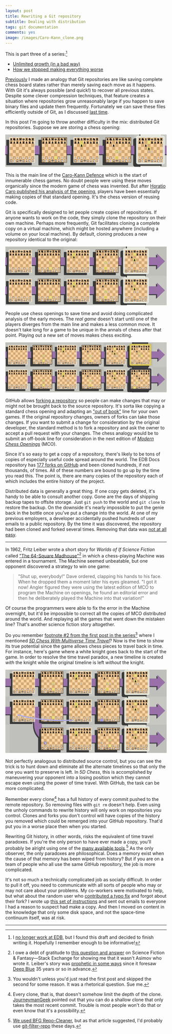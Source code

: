 ```yaml
---
layout: post
title: Rewriting a Git repository
subtitle: Dealing with distribution
tags: git documentation
comments: yes
image: /images/Caro-Kann_clone.png
---
```


This is part three of a series:[^1]

* [Unlimited growth (in a bad way)](/2021/08/24/git_rewrite_1.html)
* [How we stopped making everything worse](/2021/09/06/git_rewrite_2.html)

[Previously](/2021/08/24/git_rewrite_1.html) I made an analogy that
Git repositories are like saving complete chess board states rather
than merely saving each move as it happens. With Git it's always
possible (and quick!) to recover all previous states. Despite some
clever compression techniques, that feature creates a situation where
repositories grow unreasonably large if you happen to save binary
files and update them frequently. Fortunately we can save these files
efficiently outside of Git, as I discussed [last
time](/2021/09/06/git_rewrite_2.html).

In this post I'm going to throw another difficulty in the mix:
distributed Git repositories. Suppose we are storing a chess opening:

![One chess game](/images/Caro-Kann.png)

This is the main line of the [Caro-Kann
Defence](https://en.wikipedia.org/wiki/Caro%E2%80%93Kann_Defence)
which is the start of innumerable chess games. No doubt people were
using these moves organically since the modern game of chess was
invented. But after [Horatio Caro published his analysis of the
opening](https://www.chesshistory.com/winter/winter86.html), players
have been essentially making copies of that standard opening. It's the
chess version of reusing code.

Git is specifically designed to let people create copies of
repositories. If anyone wants to work on the code, they simply clone
the repository on their own machine. Perhaps more frequently, Git
facilitates cloning a complete copy on a virtual machine, which might
be hosted anywhere (including a volume on your local machine). By
default, cloning produces a new repository identical to the original:

![Two parallel identical chess games](/images/Caro-Kann_clone.png)

People use chess openings to save time and avoid doing complicated
analysis of the early moves. The _real game_ doesn't start until one
of the players diverges from the main line and makes a less common
move. It doesn't take long for a game to be unique in the annals of
chess after that point. Playing out a new set of moves makes chess
exciting.

![Two parallel chess games that diverge](/images/Caro-Kann_split.png)

GitHub allows [forking a
repository](https://docs.github.com/en/get-started/quickstart/fork-a-repo)
so people can make changes that may or might not be brought back to
the source repository. It's sorta like copying a standard chess
opening and adapting an ["out of
book"](https://www.chess.com/terms/book-move-chess) line for your own
games. If the original repository changes, owners of forks can take
those changes. If you want to submit a change for consideration by the
original developer, the standard method is to fork a repository and
ask the owner to accept a pull request with your changes. The chess
analogy would be to submit an off-book line for consideration in the
next edition of [_Modern Chess
Openings_](https://en.wikipedia.org/wiki/Modern_Chess_Openings) (MCO).

Since it's so easy to get a copy of a repository, there's likely to be
tons of copies of especially useful code spread around the world. The
EDB Docs repository has [177 forks on
GitHub](https://github.com/EnterpriseDB/docs/network/members) and been
cloned hundreds, if not thousands, of times. All of these numbers are
bound to go up by the time you read this. The point is, there are many
copies of the repository each of which includes the entire history of
the project.

Distributed data is generally a great thing. If one copy gets deleted,
it's handy to be able to consult another copy. Gone are the days of
shipping backup tapes to offsite storage. Just `git push` to the world
and `git clone` to restore the backup. On the downside it's nearly
impossible to put the genie back in the bottle once you've put a
change into the world. At one of my previous employers, a developer
accidentally pushed hundreds of user emails to a public repository. By
the time it was discovered, the repository had been cloned and forked
several times. Removing that data was [not at all
easy](https://docs.github.com/en/authentication/keeping-your-account-and-data-secure/removing-sensitive-data-from-a-repository).

---

In 1962, Fritz Leiber wrote a short story for _Worlds of If Science
Fiction_ called ["The 64-Square
Madhouse"](https://www.gutenberg.org/cache/epub/61213/pg61213-images.html)[^2]
in which a chess-playing Machine was entered in a tournament. The
Machine seemed unbeatable, but one opponent discovered a strategy to
win one game:

> "Shut up, everybody!" Dave ordered, clapping his hands to his
> face. When he dropped them a moment later his eyes gleamed. "I got
> it now! Angler figured they were using the latest edition of MCO to
> program the Machine on openings, he found an editorial error and
> then he deliberately played the Machine into that variation!"

Of course the programmers were able to fix the error in the Machine
overnight, but it'd be impossible to correct all the copies of MCO
distributed around the world. And replaying all the games that went
down the mistaken line? That's another science fiction story
altogether.

Do you remember [footnote #2 from the first post in the
series](https://jlericson.com/2021/08/24/git_rewrite_1.html#fn2)[^3]
where I mentioned [_5D Chess With Multiverse Time
Travel_](https://en.wikipedia.org/wiki/5D_Chess_with_Multiverse_Time_Travel)?
Now is the time to show its true potential since the game allows chess
pieces to travel back in time. For instance, here's game where a white
knight goes back to the start of the game. In order to resolve the
time travel paradox, a new timeline is created _with_ the knight while
the original timeline is left _without_ the knight. 

![A very strange way to rewrite history in chess](/images/Caro-Kann_rewrite.png)

Not perfectly analogous to distributed source control, but you can see
the trick is to hunt down and eliminate all the alternate timelines so
that only the one you want to preserve is left. In _5D Chess_, this is
accomplished by maneuvering your opponent into a losing position which
they cannot escape even using the power of time travel. With GitHub,
the task can be more complicated.

Remember every clone[^4] has a full history of every commit pushed to
the remote repository. So removing files with `git rm` doesn't
help. Even using the unholy commands to rewrite history will only work
on repositories you control. Clones and forks you don't control will
have copies of the history you removed which could be remerged into
your GitHub repository. That'd put you in a worse place then when you
started.

Rewriting Git history, in other words, risks the equivalent of time
travel paradoxes. If you're the only person to have ever made a copy,
you'll probably be alright using one of the [many available
tools](https://git.github.io/rev_news/2019/08/21/edition-54/#an-introduction-to-git-filter-repo--written-by-elijah-newren).[^5]
As the only observer, the only paradoxes are philosophical. Does a
memory exist when the cause of that memory has been wiped from
history?  But if you are on a team of people who all use the same
GitHub repository, the job is more complicated.

It's not so much a technically complicated job as socially
difficult. In order to pull it off, you need to communicate with all
sorts of people who may or may not care about your problems. My
co-workers were motivated to help, but what about the random user who
[contributed a typo fix](/2022/04/04/docs2_contribution.html) and
forgot about their fork? I wrote up [this set of
instructions](https://github.com/EnterpriseDB/docs/issues/1711) and
sent out emails to everyone I had a reason to suspect had make a
copy. And then I moved on content in the knowledge that only some disk
space, and not the space-time continuum itself, was at risk.

---


[^1]: I [no longer work at EDB](/2022/06/13/year_at_edb.html), but I
    found this draft and decided to finish writing it. Hopefully I
    remember enough to be informative!

[^2]: I owe a debt of gratitude to [this question and
    answer](https://scifi.stackexchange.com/questions/256855/man-playing-computer-in-chess-uses-a-book-opening-with-known-typo-to-win-one-u)
    on Science Fiction & Fantasy&mdash;Stack Exchange for showing me
    that it wasn't Asimov who wrote it. Leiber's story was [prophetic
    in some
    ways](https://www.belgianchesshistory.be/cipc-275-fritz-leiber-the-64-square-madhouse/)
    since it foresaw [Deep
    Blue](https://en.wikipedia.org/wiki/Deep_Blue_(chess_computer)) 35
    years or so in advance.

[^3]: You wouldn't unless you'd just read the first post and skipped
    the second for some reason. It was a rhetorical question. Sue me.

[^4]: Every clone, that is, that doesn't somehow limit the depth of
    the
    clone. [JourneymanGeek](https://meta.jlericson.com/t/rewriting-a-git-repository/70/4)
    pointed out that you can do a shallow clone that only takes the
    most recent commit. Trouble is most people won't do that or even
    know that it's a possibility. 

[^5]: [We used BFG Repo-Cleaner](https://github.com/EnterpriseDB/docs/issues/1673), but as that
    article suggested, I'd probably use
    [git-filter-repo](https://github.com/newren/git-filter-repo) these
    days.

